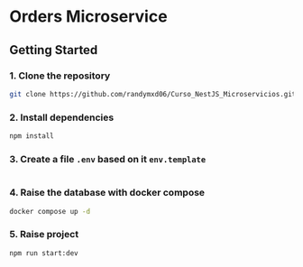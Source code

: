 # Orders Microservice

## Getting Started

### 1. Clone the repository

```bash
git clone https://github.com/randymxd06/Curso_NestJS_Microservicios.git
```

### 2. Install dependencies

```bash
npm install
```

### 3. Create a file `.env` based on it `env.template`

```.env

```

### 4. Raise the database with docker compose

```bash
docker compose up -d
```

### 5. Raise project

```bash
npm run start:dev
```
